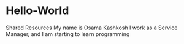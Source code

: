# Hello-World
Shared Resources
My name is Osama Kashkosh
I work as a Service Manager, and I am starting to learn programming
